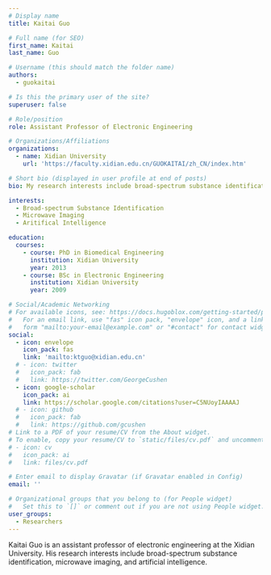 ```yaml
---
# Display name
title: Kaitai Guo

# Full name (for SEO)
first_name: Kaitai
last_name: Guo

# Username (this should match the folder name)
authors:
  - guokaitai

# Is this the primary user of the site?
superuser: false

# Role/position
role: Assistant Professor of Electronic Engineering

# Organizations/Affiliations
organizations:
  - name: Xidian University
    url: 'https://faculty.xidian.edu.cn/GUOKAITAI/zh_CN/index.htm'

# Short bio (displayed in user profile at end of posts)
bio: My research interests include broad-spectrum substance identification, microwave imaging, and artificial intelligence.

interests:
  - Broad-spectrum Substance Identification
  - Microwave Imaging
  - Aritifical Intelligence

education:
  courses:
    - course: PhD in Biomedical Engineering
      institution: Xidian University
      year: 2013
    - course: BSc in Electronic Engineering
      institution: Xidian University
      year: 2009

# Social/Academic Networking
# For available icons, see: https://docs.hugoblox.com/getting-started/page-builder/#icons
#   For an email link, use "fas" icon pack, "envelope" icon, and a link in the
#   form "mailto:your-email@example.com" or "#contact" for contact widget.
social:
  - icon: envelope
    icon_pack: fas
    link: 'mailto:ktguo@xidian.edu.cn'
  # - icon: twitter
  #   icon_pack: fab
  #   link: https://twitter.com/GeorgeCushen
  - icon: google-scholar
    icon_pack: ai
    link: https://scholar.google.com/citations?user=C5NUoyIAAAAJ
  # - icon: github
  #   icon_pack: fab
  #   link: https://github.com/gcushen
# Link to a PDF of your resume/CV from the About widget.
# To enable, copy your resume/CV to `static/files/cv.pdf` and uncomment the lines below.
# - icon: cv
#   icon_pack: ai
#   link: files/cv.pdf

# Enter email to display Gravatar (if Gravatar enabled in Config)
email: ''

# Organizational groups that you belong to (for People widget)
#   Set this to `[]` or comment out if you are not using People widget.
user_groups:
  - Researchers
---
```


Kaitai Guo is an assistant professor of electronic engineering at the Xidian University. His research interests include broad-spectrum substance identification, microwave imaging, and artificial intelligence.
